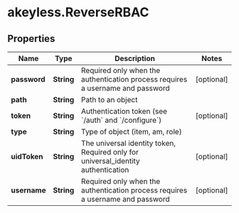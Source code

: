 # akeyless.ReverseRBAC

## Properties

Name | Type | Description | Notes
------------ | ------------- | ------------- | -------------
**password** | **String** | Required only when the authentication process requires a username and password | [optional] 
**path** | **String** | Path to an object | 
**token** | **String** | Authentication token (see &#x60;/auth&#x60; and &#x60;/configure&#x60;) | [optional] 
**type** | **String** | Type of object (item, am, role) | 
**uidToken** | **String** | The universal identity token, Required only for universal_identity authentication | [optional] 
**username** | **String** | Required only when the authentication process requires a username and password | [optional] 


